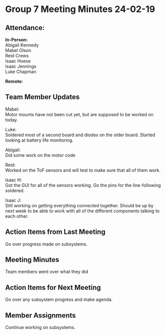 # Group 7 Meeting Minutes 24-02-19

## Attendance:

**In-Person:**\
Abigail Kennedy\
Mabel Olson\
Reid Crews\
Isaac Hoese\
Isaac Jennings\
Luke Chapman

**Remote:**


## Team Member Updates

Mabel:\
Motor mounts have not been cut yet, but are supposed to be worked on today.

Luke:\
Soldered most of a second board and diodes on the older board. Started looking at battery life monitoring. 

Abigail:\
Did some work on the motor code

Reid:\
Worked on the ToF sensors and will test to make sure that all of them work.

Isaac H:\
Got the GUI for all of the sensors working. Go the pins for the line-following soldered.

Isaac J:\
Still working on getting everything connected together. Should be up by next week to be able to work with all of the different components talking to each other.

## Action Items from Last Meeting

Go over progress made on subsystems.

## Meeting Minutes

Team members went over what they did 

## Action Items for Next Meeting

Go over any subsystem progress and make agenda.

## Member Assignments

Continue working on subsystems.